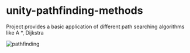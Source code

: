 # unity-pathfinding-methods
Project provides a basic application of different path searching algorithms  like A *, Dijkstra

<img src="https://media.giphy.com/media/swoWc6fRFhH5a3HxBz/giphy.gif" alt ="pathfinding">
